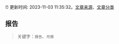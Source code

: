 :alarm_clock: 更新时间: 2023-11-03 11:35:32。[文章来源](/README.md)、[文章分类](/TAGS.md)

## 报告


> 关键字：`报告`、`月报`




